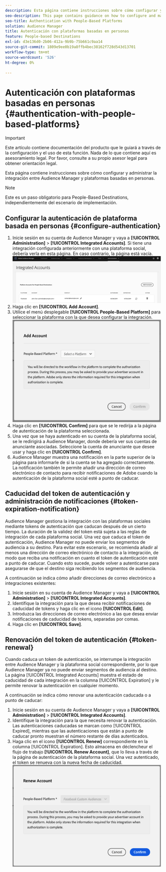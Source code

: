 ```yaml
---
description: Esta página contiene instrucciones sobre cómo configurar y administrar la integración entre Audience Manager y las plataformas basadas en personas.
seo-description: This page contains guidance on how to configure and manage the integration between Audience Manager and people-based platforms.
seo-title: Authentication with People-Based Platforms
solution: Audience Manager
title: Autenticación con plataformas basadas en personas
feature: People-based Destinations
exl-id: d3e136d0-2b06-412a-9b9b-75b661c9aa14
source-git-commit: 1809e9ee0b19a8ffb4bec38162f728d543d13701
workflow-type: tm+mt
source-wordcount: '526'
ht-degree: 0%

---
```



# Autenticación con plataformas basadas en personas {#authentication-with-people-based-platforms}

>[!IMPORTANT]
>Este artículo contiene documentación del producto que le guiará a través de la configuración y el uso de esta función. Nada de lo que contiene aquí es asesoramiento legal. Por favor, consulte a su propio asesor legal para obtener orientación legal.

Esta página contiene instrucciones sobre cómo configurar y administrar la integración
entre Audience Manager y plataformas basadas en personas.

>[!NOTE]
>Este es un paso obligatorio para People-Based Destinations, independientemente del escenario de implementación.

## Configurar la autenticación de plataforma basada en personas {#configure-authentication}

1. Inicie sesión en su cuenta de Audience Manager y vaya a **[!UICONTROL Administration]** > **[!UICONTROL Integrated Accounts]**. Si tiene una integración configurada anteriormente con una plataforma social, debería verla en esta página. En caso contrario, la página está vacía.
   ![integración basada en personas](assets/pbd-config.png)
2. Haga clic en **[!UICONTROL Add Account]**.
3. Utilice el menú desplegable **[!UICONTROL People-Based Platform]** para seleccionar la plataforma con la que desea configurar la integración.
   ![plataforma basada en personas](assets/pbd-add.png)
4. Haga clic en **[!UICONTROL Confirm]** para que se le redirija a la página de autenticación de la plataforma seleccionada.
5. Una vez que se haya autenticado en su cuenta de la plataforma social, se le redirigirá a Audience Manager, donde debería ver sus cuentas de anunciante asociadas. Seleccione la cuenta de anunciante que desee usar y haga clic en **[!UICONTROL Confirm]**.
6. Audience Manager muestra una notificación en la parte superior de la página para informarle de si la cuenta se ha agregado correctamente. La notificación también le permite añadir una dirección de correo electrónico de contacto para recibir notificaciones de Adobe cuando la autenticación de la plataforma social esté a punto de caducar.

## Caducidad del token de autenticación y administración de notificaciones {#token-expiration-notification}

Audience Manager gestiona la integración con las plataformas sociales mediante tokens de autenticación que caducan después de un cierto tiempo. La duración de la validez del token está sujeta a las reglas de integración de cada plataforma social. Una vez que caduca el token de autenticación, Audience Manager no puede enviar los segmentos de audiencia a su destino. Para evitar este escenario, se recomienda añadir al menos una dirección de correo electrónico de contacto a la integración, de modo que reciba una notificación en cuanto el token de autenticación esté a punto de caducar. Cuando esto sucede, puede volver a autenticarse para asegurarse de que el destino siga recibiendo los segmentos de audiencia.

A continuación se indica cómo añadir direcciones de correo electrónico a integraciones existentes:

1. Inicie sesión en su cuenta de Audience Manager y vaya a **[!UICONTROL Administration]** > **[!UICONTROL Integrated Accounts]**.
1. Identifique la integración para la que desea recibir notificaciones de caducidad de tokens y haga clic en el icono **[!UICONTROL Edit]**.
1. Introduzca las direcciones de correo electrónico a las que desea enviar notificaciones de caducidad de tokens, separadas por comas.
1. Haga clic en **[!UICONTROL Save]**.

## Renovación del token de autenticación {#token-renewal}

Cuando caduca un token de autenticación, se interrumpe la integración entre Audience Manager y la plataforma social correspondiente, por lo que Audience Manager ya no puede enviar segmentos de audiencia al destino. La página [!UICONTROL Integrated Accounts] muestra el estado de caducidad de cada integración en la columna [!UICONTROL Expiration] y le permite renovar la autenticación en cualquier momento.

A continuación se indica cómo renovar una autenticación caducada o a punto de caducar:
1. Inicie sesión en su cuenta de Audience Manager y vaya a **[!UICONTROL Administration]** > **[!UICONTROL Integrated Accounts]**.
1. Identifique la integración para la que necesita renovar la autenticación. Las autenticaciones caducadas se marcan como [!UICONTROL Expired], mientras que las autenticaciones que están a punto de caducar pronto muestran el número restante de días autenticados.
1. Haga clic en el icono **[!UICONTROL Renew]** correspondiente en la columna [!UICONTROL Expiration]. Esto almacena en déclencheur el flujo de trabajo **[!UICONTROL Renew Account]**, que lo lleva a través de la página de autenticación de la plataforma social. Una vez autenticado, el token se renueva con la nueva fecha de caducidad.
   ![pbd-renovar](assets/pbd-renew.png)
